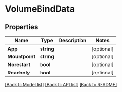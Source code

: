 # VolumeBindData

## Properties
Name | Type | Description | Notes
------------ | ------------- | ------------- | -------------
**App** | **string** |  | [optional] 
**Mountpoint** | **string** |  | [optional] 
**Norestart** | **bool** |  | [optional] 
**Readonly** | **bool** |  | [optional] 

[[Back to Model list]](../README.md#documentation-for-models) [[Back to API list]](../README.md#documentation-for-api-endpoints) [[Back to README]](../README.md)


